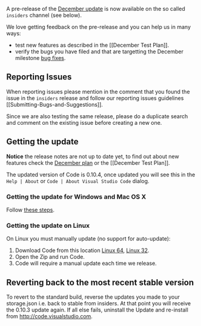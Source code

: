 A pre-release of the [December update](../issues/917) is now available on the so called `insiders` channel (see below). 

> 

We love getting feedback on the pre-release and you can help us in many ways:
- test new features as described in the [[December Test Plan]].
- verify the bugs you have filed and that are targetting the December milestone [bug fixes](https://github.com/Microsoft/vscode/issues?q=is%3Aissue+is%3Aclosed+label%3Abug+milestone%3A%22Dec+2015%22).

## Reporting Issues
When reporting issues please mention in the comment that you found the issue in the `insiders` release and follow our reporting issues guidelines [[Submitting-Bugs-and-Suggestions]].

Since we are also testing the same release, please do a duplicate search and comment on the existing issue before creating a new one.

## Getting the update
**Notice** the release notes are not up to date yet, to find out about new features check the [December plan](../issues/917) or the [[December Test Plan]].

The updated version of Code is 0.10.4, once updated you will see this in the `Help | About` or `Code | About Visual Studio Code` dialog.

### Getting the update for Windows and Mac OS X
Follow [these steps](https://code.visualstudio.com/Docs/supporting/FAQ#_how-can-i-test-prerelease-versions-of-vs-code). 

### Getting the update on Linux
On Linux you must manually update (no support for auto-update):
1. Download Code from this location [Linux 64](https://az764295.vo.msecnd.net/public/0.10.4/VSCode-linux64.zip), [Linux 32](https://az764295.vo.msecnd.net/public/0.10.4/VSCode-linux32.zip).
2. Open the Zip and run Code.
3. Code will require a manual update each time we release.

## Reverting back to the most recent stable version
To revert to the standard build, reverse the updates you made to your storage.json i.e. back to stable from insiders.   At that point you will receive the 0.10.3 update again. 
If all else fails, uninstall the Update and re-install from http://code.visualstudio.com.
